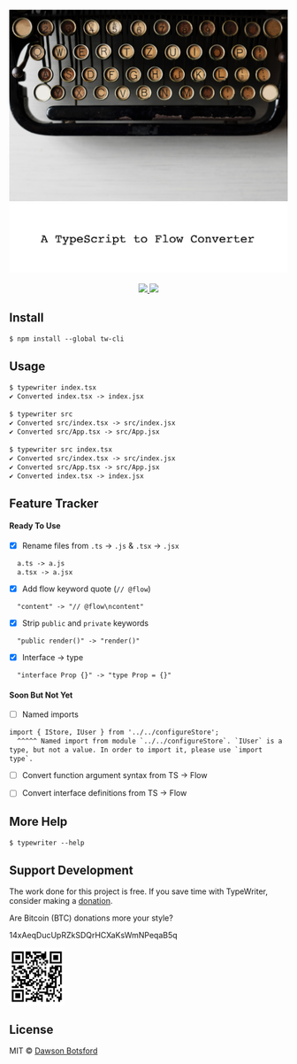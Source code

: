 <p align="center">
  <img src="./media/typewriter.jpg" title="typewriter" width="700px"/>


  <br/>
  <img src="./media/tagline.png" title="typewriter" width="600px"/>

  <br/>
  <br/>
  <a href="https://travis-ci.org/dawsbot/typewriter">
    <img src="https://travis-ci.org/dawsbot/typewriter.svg?branch=master">
  </a>
  <a href="https://www.npmjs.com/package/tw-cli">
    <img src="https://img.shields.io/npm/v/tw-cli.svg">
  </a>

</p>

## Install

```
$ npm install --global tw-cli
```

## Usage

```
$ typewriter index.tsx
✔ Converted index.tsx -> index.jsx

$ typewriter src
✔ Converted src/index.tsx -> src/index.jsx
✔ Converted src/App.tsx -> src/App.jsx

$ typewriter src index.tsx
✔ Converted src/index.tsx -> src/index.jsx
✔ Converted src/App.tsx -> src/App.jsx
✔ Converted index.tsx -> index.jsx
```

## Feature Tracker

#### Ready To Use

- [x] Rename files from `.ts` -> `.js` & `.tsx` -> `.jsx`
```
  a.ts -> a.js
  a.tsx -> a.jsx
```
- [x] Add flow keyword quote (`// @flow`)
```
  "content" -> "// @flow\ncontent"
```

- [x] Strip `public` and `private` keywords
```
  "public render()" -> "render()"
```

- [x] Interface -> type
```
  "interface Prop {}" -> "type Prop = {}"
```

#### Soon But Not Yet

- [ ] Named imports

```
import { IStore, IUser } from '../../configureStore';
  ^^^^^ Named import from module `../../configureStore`. `IUser` is a type, but not a value. In order to import it, please use `import type`.
```

- [ ] Convert function argument syntax from TS -> Flow
- [ ] Convert interface definitions from TS -> Flow


## More Help

```
$ typewriter --help
```

## Support Development

The work done for this project is free. If you save time with TypeWriter, consider making a [donation](https://liberapay.com/DawsBot).

Are Bitcoin (BTC) donations more your style?

14xAeqDucUpRZkSDQrHCXaKsWmNPeqaB5q

<img src="./media/bitcoin-wallet.png" title="typewriter" width="100px"/>

## License

MIT © [Dawson Botsford](https://dawsbot.com)
